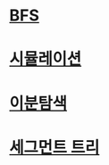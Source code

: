 #  
# 
# 
# [BFS](https://github.com/Jinsun-Lee/Algorithm-template/blob/master/D4_BFS/README.md)
# 
# 
# 
# [시뮬레이션](https://github.com/Jinsun-Lee/Algorithm-template/blob/master/H8_simulation/README.md)
# 
# 
# 
# 
# [이분탐색](https://github.com/Jinsun-Lee/Algorithm-template/blob/master/M13_binarySearch/README.md)
# 
# 
# 
# 
#  
# 
# 
# 
# 
# 
# 
# 
# [세그먼트 트리](https://github.com/Jinsun-Lee/Algorithm-template/tree/master/Z26_ETC/_segmentTree/README.md)
